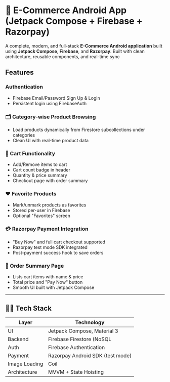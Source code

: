 # 🛒 E-Commerce Android App (Jetpack Compose + Firebase + Razorpay)
A complete, modern, and full-stack **E-Commerce Android application** built using **Jetpack Compose**, **Firebase**, and **Razorpay**.
Built with clean architecture, reusable components, and real-time sync

## Features

###  Authentication
- Firebase Email/Password Sign Up & Login
- Persistent login using FirebaseAuth

### 🗂 Category-wise Product Browsing
- Load products dynamically from Firestore subcollections under categories
- Clean UI with real-time product data

### 🛒 Cart Functionality
- Add/Remove items to cart
- Cart count badge in header
- Quantity & price summary
- Checkout page with order summary

### ❤️ Favorite Products
- Mark/unmark products as favorites
- Stored per-user in Firebase
- Optional "Favorites" screen

### 💳 Razorpay Payment Integration
- "Buy Now" and full cart checkout supported
- Razorpay test mode SDK integrated
- Post-payment success hook to save orders

### 🧾 Order Summary Page
- Lists cart items with name & price
- Total price and "Pay Now" button
- Smooth UI built with Jetpack Compose

---

## 🧑‍💻 Tech Stack

| Layer        | Technology                    |
|--------------|-------------------------------|
| UI           | Jetpack Compose, Material 3   |
| Backend      | Firebase Firestore (NoSQL     |
| Auth         | Firebase Authentication       |
| Payment      | Razorpay Android SDK (test mode) |
| Image Loading| Coil                          |
| Architecture | MVVM + State Hoisting         |



